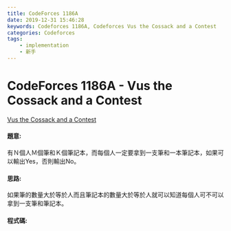 ```yaml
---
title: CodeForces 1186A
date: 2019-12-31 15:46:28
keywords: Codeforces 1186A, Codeforces Vus the Cossack and a Contest
categories: Codeforces
tags:
    - implementation
    - 新手
---
```

# CodeForces 1186A - Vus the Cossack and a Contest
[Vus the Cossack and a Contest](https://codeforces.com/problemset/problem/1186/A)


#### 題意:
有Ｎ個人Ｍ個筆和Ｋ個筆記本，而每個人一定要拿到一支筆和一本筆記本，如果可以輸出Yes，否則輸出No。
<!-- more -->
#### 思路:
如果筆的數量大於等於人而且筆記本的數量大於等於人就可以知道每個人可不可以拿到一支筆和筆記本。

#### 程式碼:
<script src="https://gist.github.com/Daviswww/de0a33ecc0c63019994a0fdbda7ee181.js"></script>